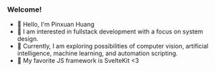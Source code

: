 ### Welcome!

- 👋  Hello, I'm Pinxuan Huang
- :eyes: I am interested in fullstack development with a focus on system design.
- 🌱 Currently, I am exploring possibilities of computer vision, artificial intelligence, machine learning, and automation scripting.
- :sparkling_heart: My favorite JS framework is SvelteKit <3

<!--
**pihucode/pihucode** is a ✨ _special_ ✨ repository because its `README.md` (this file) appears on your GitHub profile.

Here are some ideas to get you started:

- 🔭 I’m currently working on ...
- 🌱 I’m currently learning ...
- 👯 I’m looking to collaborate on ...
- 🤔 I’m looking for help with ...
- 💬 Ask me about ...
- 📫 How to reach me: ...
- 😄 Pronouns: ...
- ⚡ Fun fact: ...
-->
